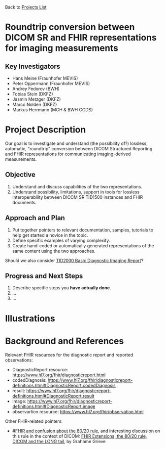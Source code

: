 Back to [Projects List](../../README.md#ProjectsList)

# Roundtrip conversion between DICOM SR and FHIR representations for imaging measurements

## Key Investigators

- Hans Meine (Fraunhofer MEVIS)
- Peter Oppermann (Fraunhofer MEVIS)
- Andrey Fedorov (BWH)
- Tobias Stein (DKFZ)
- Jasmin Metzger (DKFZ)
- Marco Nolden (DKFZ)
- Markus Herrmann (MGH & BWH CCDS)

# Project Description

Our goal is to investigate and understand (the possibility of?) lossless, automatic,
"roundtrip" conversion between DICOM Structured Reporting and FHIR representations
for communicating imaging-derived measurements.

## Objective

<!-- Describe here WHAT you would like to achieve (what you will have as end result). -->

1. Understand and discuss capabilities of the two representations.
2. Understand possibility, limitations, support in tools for lossless interoperability
between DICOM SR TID1500 instances and FHIR documents.

## Approach and Plan

<!-- Describe here HOW you would like to achieve the objectives stated above. -->

1. Put together pointers to relevant documentation, samples, tutorials to help get started
a novice in the topic.
2. Define specific examples of varying complexity.
3. Create hand-coded or automatically generated representations of the same content
using the two approaches.

Should we also consider [TID2000 Basic Diagnostic Imaging Report](http://dicom.nema.org/medical/dicom/current/output/chtml/part16/chapter_A.html#sect_TID_2000)?

## Progress and Next Steps

<!-- Update this section as you make progress, describing of what you have ACTUALLY DONE. If there are specific steps that you could not complete then you can describe them here, too. -->

1. Describe specific steps you **have actually done**.
1. ...
1. ...

# Illustrations

<!-- Add pictures and links to videos that demonstrate what has been accomplished.
![Description of picture](Example2.jpg)
![Some more images](Example2.jpg)
-->

# Background and References

<!-- If you developed any software, include link to the source code repository. If possible, also add links to sample data, and to any relevant publications. -->

Relevant FHIR resources for the diagnostic report and reported observations:
* DiagnosticReport resource: https://www.hl7.org/fhir/diagnosticreport.html
* codedDiagnosis: https://www.hl7.org/fhir/diagnosticreport-definitions.html#DiagnosticReport.codedDiagnosis
* result: https://www.hl7.org/fhir/diagnosticreport-definitions.html#DiagnosticReport.result
* image: https://www.hl7.org/fhir/diagnosticreport-definitions.html#DiagnosticReport.image
* observartion resource: https://www.hl7.org/fhir/observation.html

Other FHIR-related pointers:
* [#FHIR and confusion about the 80/20 rule](http://www.healthintersections.com.au/?p=1924), and interesting discussion on this rule in the context of DICOM: [FHIR Extensions, the 80/20 rule, DICOM and the LONG tail](http://www.healthintersections.com.au/?cat=39), by Grahame Grieve
